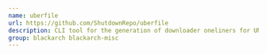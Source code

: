 ```yaml
---
name: uberfile
url: https://github.com/ShutdownRepo/uberfile
description: CLI tool for the generation of downloader oneliners for UNIX-like or Windows systems.
group: blackarch blackarch-misc
---
```

